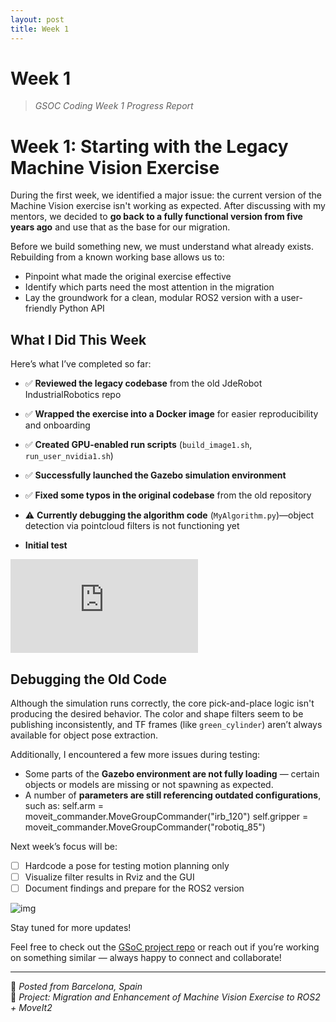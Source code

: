 ```yaml
---
layout: post
title: Week 1
---
```


# Week 1
> *GSOC Coding Week 1 Progress Report*


# Week 1: Starting with the Legacy Machine Vision Exercise

During the first week, we identified a major issue: the current version of the Machine Vision exercise isn't working as expected. After discussing with my mentors, we decided to **go back to a fully functional version from five years ago** and use that as the base for our migration.

Before we build something new, we must understand what already exists. Rebuilding from a known working base allows us to:
- Pinpoint what made the original exercise effective
- Identify which parts need the most attention in the migration
- Lay the groundwork for a clean, modular ROS2 version with a user-friendly Python API

## What I Did This Week

Here’s what I’ve completed so far:

- ✅ **Reviewed the legacy codebase** from the old JdeRobot IndustrialRobotics repo
- ✅ **Wrapped the exercise into a Docker image** for easier reproducibility and onboarding
- ✅ **Created GPU-enabled run scripts** (`build_image1.sh`, `run_user_nvidia1.sh`)
- ✅ **Successfully launched the Gazebo simulation environment**
- ✅ **Fixed some typos in the original codebase** from the old repository
- ⚠️ **Currently debugging the algorithm code** (`MyAlgorithm.py`)—object detection via pointcloud filters is not functioning yet

- <strong>Initial test</strong><br>
<div class="video_container">
<iframe src="https://www.youtube.com/embed/QTwmVN20Okw" title="YouTube video player" frameborder="0" allow="accelerometer; autoplay; clipboard-write; encrypted-media; gyroscope; picture-in-picture" allowfullscreen class="video"></iframe>
</div>

## Debugging the Old Code

Although the simulation runs correctly, the core pick-and-place logic isn't producing the desired behavior. The color and shape filters seem to be publishing inconsistently, and TF frames (like `green_cylinder`) aren’t always available for object pose extraction.

Additionally, I encountered a few more issues during testing:

- Some parts of the **Gazebo environment are not fully loading** — certain objects or models are missing or not spawning as expected.
- A number of **parameters are still referencing outdated configurations**, such as:
  self.arm = moveit_commander.MoveGroupCommander("irb_120")
  self.gripper = moveit_commander.MoveGroupCommander("robotiq_85")

Next week’s focus will be:

- [ ] Hardcode a pose for testing motion planning only
- [ ] Visualize filter results in Rviz and the GUI
- [ ] Document findings and prepare for the ROS2 version

![img](/gsoc2025-Shu_Xiao/assets/img/blogs/first_week_experiment.png)

Stay tuned for more updates!

Feel free to check out the [GSoC project repo](https://github.com/TheRoboticsClub/gsoc2025-Shu_Xiao) or reach out if you’re working on something similar — always happy to connect and collaborate!

---

📍 *Posted from Barcelona, Spain*  
🧠 *Project: Migration and Enhancement of Machine Vision Exercise to ROS2 + MoveIt2*
